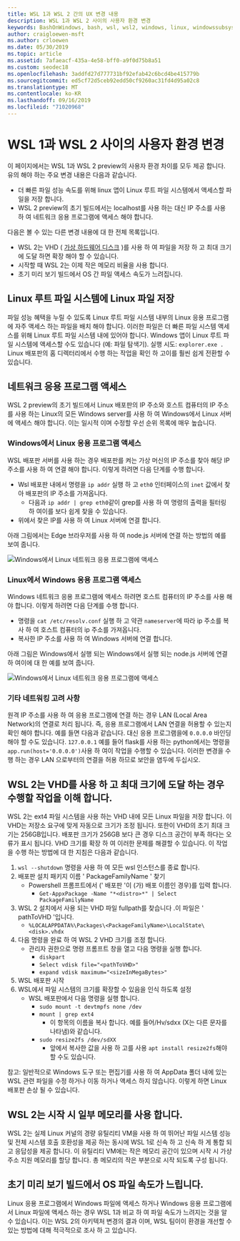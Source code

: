 ```yaml
---
title: WSL 1과 WSL 2 간의 UX 변경 내용
description: WSL 1과 WSL 2 사이의 사용자 환경 변경
keywords: BashOnWindows, bash, wsl, wsl2, windows, linux, windowssubsystem, ubuntu, debian, suse, windows 10 용 windows 하위 시스템
author: craigloewen-msft
ms.author: crloewen
ms.date: 05/30/2019
ms.topic: article
ms.assetid: 7afaeacf-435a-4e58-bff0-a9f0d75b8a51
ms.custom: seodec18
ms.openlocfilehash: 3addfd27d777731bf92efab42c6bcd4be415779b
ms.sourcegitcommit: ed5cf72d5ceb92edd50cf9260ac31fd4d95a02c8
ms.translationtype: MT
ms.contentlocale: ko-KR
ms.lasthandoff: 09/16/2019
ms.locfileid: "71020968"
---
```

# <a name="user-experience-changes-between-wsl-1-and-wsl-2"></a>WSL 1과 WSL 2 사이의 사용자 환경 변경

이 페이지에서는 WSL 1과 WSL 2 preview의 사용자 환경 차이를 모두 제공 합니다. 유의 해야 하는 주요 변경 내용은 다음과 같습니다.

- 더 빠른 파일 성능 속도를 위해 linux 앱이 Linux 루트 파일 시스템에서 액세스할 파일을 저장 합니다.
- WSL 2 preview의 초기 빌드에서는 localhost를 사용 하는 대신 IP 주소를 사용 하 여 네트워크 응용 프로그램에 액세스 해야 합니다.

다음은 볼 수 있는 다른 변경 내용에 대 한 전체 목록입니다.

- WSL 2는 VHD ( [가상 하드웨어 디스크](https://en.wikipedia.org/wiki/VHD_(file_format)) )를 사용 하 여 파일을 저장 하 고 최대 크기에 도달 하면 확장 해야 할 수 있습니다.
- 시작할 때 WSL 2는 이제 작은 메모리 비율을 사용 합니다.
- 초기 미리 보기 빌드에서 OS 간 파일 액세스 속도가 느려집니다.

## <a name="place-your-linux-files-in-your-linux-root-file-system"></a>Linux 루트 파일 시스템에 Linux 파일 저장
파일 성능 혜택을 누릴 수 있도록 Linux 루트 파일 시스템 내부의 Linux 응용 프로그램에 자주 액세스 하는 파일을 배치 해야 합니다. 이러한 파일은 더 빠른 파일 시스템 액세스를 위해 Linux 루트 파일 시스템 내에 있어야 합니다. Windows 앱이 Linux 루트 파일 시스템에 액세스할 수도 있습니다 (예: 파일 탐색기). 실행 시도: `explorer.exe .` Linux 배포판의 홈 디렉터리에서 수행 하는 작업을 확인 하 고이를 훨씬 쉽게 전환할 수 있습니다. 

## <a name="accessing-network-applications"></a>네트워크 응용 프로그램 액세스
WSL 2 preview의 초기 빌드에서 Linux 배포판의 IP 주소와 호스트 컴퓨터의 IP 주소를 사용 하는 Linux의 모든 Windows server를 사용 하 여 Windows에서 Linux 서버에 액세스 해야 합니다. 이는 일시적 이며 수정할 우선 순위 목록에 매우 높습니다.

### <a name="accessing-linux-applications-from-windows"></a>Windows에서 Linux 응용 프로그램 액세스
WSL 배포판 서버를 사용 하는 경우 배포판를 켜는 가상 머신의 IP 주소를 찾아 해당 IP 주소를 사용 하 여 연결 해야 합니다. 이렇게 하려면 다음 단계를 수행 합니다.

- Wsl 배포판 내에서 명령을 `ip addr` 실행 하 고 `eth0` 인터페이스의 `inet` 값에서 찾아 배포판의 IP 주소를 가져옵니다.
   - 다음과 `ip addr | grep eth0`같이 grep를 사용 하 여 명령의 출력을 필터링 하 여이를 보다 쉽게 찾을 수 있습니다.
- 위에서 찾은 IP를 사용 하 여 Linux 서버에 연결 합니다.

아래 그림에서는 Edge 브라우저를 사용 하 여 node.js 서버에 연결 하는 방법의 예를 보여 줍니다.

![Windows에서 Linux 네트워크 응용 프로그램에 액세스](media/wsl2-network-w2l.jpg)

### <a name="accessing-windows-applications-from-linux"></a>Linux에서 Windows 응용 프로그램 액세스
Windows 네트워크 응용 프로그램에 액세스 하려면 호스트 컴퓨터의 IP 주소를 사용 해야 합니다. 이렇게 하려면 다음 단계를 수행 합니다.

- 명령을 `cat /etc/resolv.conf` 실행 하 고 약관 `nameserver`에 따라 ip 주소를 복사 하 여 호스트 컴퓨터의 ip 주소를 가져옵니다. 
- 복사한 IP 주소를 사용 하 여 Windows 서버에 연결 합니다.

아래 그림은 Windows에서 실행 되는 Windows에서 실행 되는 node.js 서버에 연결 하 여이에 대 한 예를 보여 줍니다. 

![Windows에서 Linux 네트워크 응용 프로그램에 액세스](media/wsl2-network-l2w.png)

### <a name="other-networking-considerations"></a>기타 네트워킹 고려 사항

원격 IP 주소를 사용 하 여 응용 프로그램에 연결 하는 경우 LAN (Local Area Network)의 연결로 처리 됩니다. 즉, 응용 프로그램에서 LAN 연결을 허용할 수 있는지 확인 해야 합니다. 예를 들면 다음과 같습니다. 대신 응용 프로그램을에 `0.0.0.0` 바인딩해야 할 수도 있습니다. `127.0.0.1` 예를 들어 flask를 사용 하는 python에서는 명령을 `app.run(host='0.0.0.0')`사용 하 여이 작업을 수행할 수 있습니다. 이러한 변경을 수행 하는 경우 LAN 으로부터의 연결을 허용 하므로 보안을 염두에 두십시오. 

## <a name="understanding-wsl-2-uses-a-vhd-and-what-to-do-if-you-reach-its-max-size"></a>WSL 2는 VHD를 사용 하 고 최대 크기에 도달 하는 경우 수행할 작업을 이해 합니다.
WSL 2는 ext4 파일 시스템을 사용 하는 VHD 내에 모든 Linux 파일을 저장 합니다. 이 VHD는 저장소 요구에 맞게 자동으로 크기가 조정 됩니다. 또한이 VHD의 초기 최대 크기는 256GB입니다. 배포판 크기가 256GB 보다 큰 경우 디스크 공간이 부족 하다는 오류가 표시 됩니다. VHD 크기를 확장 하 여 이러한 문제를 해결할 수 있습니다. 이 작업을 수행 하는 방법에 대 한 지침은 다음과 같습니다.

1. `wsl --shutdown` 명령을 사용 하 여 모든 wsl 인스턴스를 종료 합니다.
2. 배포판 설치 패키지 이름 ' PackageFamilyName ' 찾기
   - Powershell 프롬프트에서 (' 배포판 '이 (가) 배포 이름인 경우)를 입력 합니다.
      - `Get-AppxPackage -Name "*<distro>*" | Select PackageFamilyName`
3. WSL 2 설치에서 사용 되는 VHD 파일 fullpath를 찾습니다 .이 파일은 ' pathToVHD '입니다.
     - `%LOCALAPPDATA%\Packages\<PackageFamilyName>\LocalState\<disk>.vhdx`
4. 다음 명령을 완료 하 여 WSL 2 VHD 크기를 조정 합니다.
   - 관리자 권한으로 명령 프롬프트 창을 열고 다음 명령을 실행 합니다.
      - `diskpart`
      - `Select vdisk file="<pathToVHD>"`
      - `expand vdisk maximum="<sizeInMegaBytes>"`
5. WSL 배포판 시작
6. WSL에서 파일 시스템의 크기를 확장할 수 있음을 인식 하도록 설정
   - WSL 배포판에서 다음 명령을 실행 합니다.
      - `sudo mount -t devtmpfs none /dev`
      - `mount | grep ext4`
         - 이 항목의 이름을 복사 합니다. 예를 들어/Hv/sdxx (X는 다른 문자를 나타냄)와 같습니다.
      - `sudo resize2fs /dev/sdXX`
         - 앞에서 복사한 값을 사용 하 고를 사용 `apt install resize2fs`해야 할 수도 있습니다.

참고: 일반적으로 Windows 도구 또는 편집기를 사용 하 여 AppData 폴더 내에 있는 WSL 관련 파일을 수정 하거나 이동 하거나 액세스 하지 않습니다. 이렇게 하면 Linux 배포판 손상 될 수 있습니다.

## <a name="wsl-2-will-use-some-memory-on-startup"></a>WSL 2는 시작 시 일부 메모리를 사용 합니다.
WSL 2는 실제 Linux 커널의 경량 유틸리티 VM을 사용 하 여 뛰어난 파일 시스템 성능 및 전체 시스템 호출 호환성을 제공 하는 동시에 WSL 1로 신속 하 고 신속 하 게 통합 되 고 응답성을 제공 합니다. 이 유틸리티 VM에는 작은 메모리 공간이 있으며 시작 시 가상 주소 지원 메모리를 할당 합니다. 총 메모리의 작은 부분으로 시작 되도록 구성 됩니다.

## <a name="cross-os-file-speed-will-be-slower-in-initial-preview-builds"></a>초기 미리 보기 빌드에서 OS 파일 속도가 느립니다.
Linux 응용 프로그램에서 Windows 파일에 액세스 하거나 Windows 응용 프로그램에서 Linux 파일에 액세스 하는 경우 WSL 1과 비교 하 여 파일 속도가 느려지는 것을 알 수 있습니다. 이는 WSL 2의 아키텍처 변경의 결과 이며, WSL 팀이이 환경을 개선할 수 있는 방법에 대해 적극적으로 조사 하 고 있습니다.
